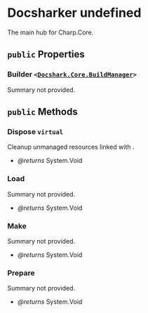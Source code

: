 # Docsharker undefined

The main hub for Charp.Core.

## `public` Properties

### Builder <code><<a href="./Docshark\Core.md">Docshark.Core.BuildManager</a>></code>

Summary not provided.



## `public` Methods

### Dispose `virtual`

Cleanup unmanaged resources linked with <see cref="P:Docshark.Core.Docsharker.Builder" />.

- *@returns* System.Void

### Load

Summary not provided.

- *@returns* System.Void

### Make

Summary not provided.

- *@returns* System.Void

### Prepare

Summary not provided.

- *@returns* System.Void